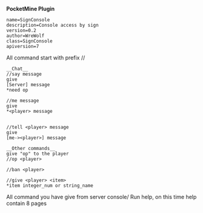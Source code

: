 __PocketMine Plugin__ 
``` 
name=SignConsole  
description=Console access by sign  
version=0.2  
author=WreWolf  
class=SignConsole  
apiversion=7  
```
All command start with prefix //

```
__Chat__
//say message
give
[Server] message
*need op

//me message
give
*<player> message


//tell <player> message
give
[me-><player>] message
```

```
__Other commands__
give "op" to the player
//op <player>

//ban <player>

//give <player> <item>
*item integer_num or string_name
```

All command you have give from server console/
Run help, on this time help contain 8 pages